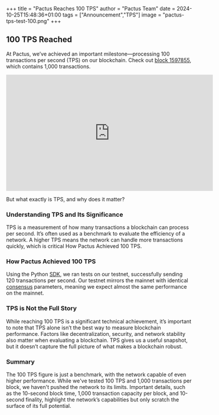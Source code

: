 +++
title = "Pactus Reaches 100 TPS"
author = "Pactus Team"
date = 2024-10-25T15:48:36+01:00
tags = ["Announcement","TPS"]
image = "pactus-tps-test-100.png"
+++

## 100 TPS Reached

At Pactus, we’ve achieved an important milestone—processing 100 transactions per second (TPS) on our blockchain.
Check out [block 1597855](https://phoenix.pacviewer.com/block/1597855), which contains 1,000 transactions.

<iframe width="560" height="315" src="https://www.youtube.com/embed/Xh19Im7axvQ?si=JIMRXYWlKiWV9-2M"
title="YouTube video player" frameborder="0"
allow="accelerometer; autoplay; clipboard-write; encrypted-media; gyroscope; picture-in-picture; web-share"
referrerpolicy="strict-origin-when-cross-origin" allowfullscreen></iframe>

But what exactly is TPS, and why does it matter?

### Understanding TPS and Its Significance

TPS is a measurement of how many transactions a blockchain can process per second. It’s often used as a benchmark
to evaluate the efficiency of a network. A higher TPS means the network can handle more transactions quickly,
which is critical How Pactus Achieved 100 TPS.

### How Pactus Achieved 100 TPS

Using the Python [SDK](https://github.com/pactus-project/python-sdk), we ran tests on our testnet, successfully
sending 120 transactions per second. Our testnet mirrors the mainnet with identical
[consensus](https://docs.pactus.org/protocol/consensus/) parameters, meaning we expect almost the same
performance on the mainnet.

### TPS is Not the Full Story

While reaching 100 TPS is a significant technical achievement, it’s important to note that TPS alone isn’t the
best way to measure blockchain performance. Factors like decentralization, security, and network stability also
matter when evaluating a blockchain. TPS gives us a useful snapshot, but it doesn’t capture the full picture
of what makes a blockchain robust.

### Summary

The 100 TPS figure is just a benchmark, with the network capable of even higher performance. While we've tested
100 TPS and 1,000 transactions per block, we haven't pushed the network to its limits. Important details, such
as the 10-second block time, 1,000 transaction capacity per block, and 10-second finality, highlight the
network’s capabilities but only scratch the surface of its full potential.
